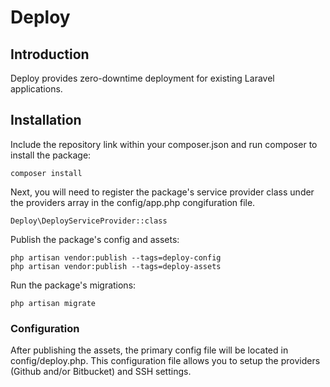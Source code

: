 # Deploy

## Introduction
Deploy provides zero-downtime deployment for existing Laravel applications.

## Installation
Include the repository link within your composer.json and run composer to install the package:
```
composer install
```

Next, you will need to register the package's service provider class under the providers array 
in the config/app.php congifuration file.

```
Deploy\DeployServiceProvider::class
```

Publish the package's config and assets:
```
php artisan vendor:publish --tags=deploy-config
php artisan vendor:publish --tags=deploy-assets
```

Run the package's migrations:
```
php artisan migrate
```

### Configuration
After publishing the assets, the primary config file will be located in config/deploy.php. This configuration file allows
you to setup the providers (Github and/or Bitbucket) and SSH settings.
